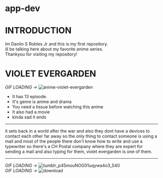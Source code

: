 # app-dev
# INTRODUCTION

Im Danilo S Robles Jr and this is my first repository. <br>  ill be talking here about my favorite anime series. <br> Thankyou for visiting my repository!



# VIOLET EVERGARDEN

*GIF LOADING ->*
![anime-violet-evergarden](https://user-images.githubusercontent.com/120182453/206701802-5f0b11f0-2215-4cbc-86cc-0bbfe213fa5a.gif)

- It has 13 episode.
- It's genre is anime and drama
- You need a tissue before watching this anime
- It also had a movie 
- kinda sad it ends

---

it sets back in a world after the war and also they dont have a devices to contact each other far away so the only thing to contact someone is using a mail and most of the people there don't know how to write and use a typewriter so there's a CH Postal company where they are expert for sending a mail and also typing for them, violet evergarden is one of them.

---

*GIF LOADING ->*
![tumblr_p45mouNOG01uqywa4o3_540](https://user-images.githubusercontent.com/120182453/206706705-b7b2b6eb-94a8-480f-9699-1f3036d9a1a4.gif)
<br>*GIF LOADING ->* ![download](https://user-images.githubusercontent.com/120182453/206739250-171f9c7e-433e-4036-864b-4382c4bf3573.gif)
